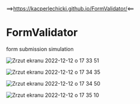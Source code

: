 ==>https://kacperlechicki.github.io/FormValidator/<==

# FormValidator
  form submission simulation

![Zrzut ekranu 2022-12-12 o 17 33 51](https://user-images.githubusercontent.com/118530164/207101290-ec700a64-fca8-4972-b2b1-cb1d907b9586.png)

![Zrzut ekranu 2022-12-12 o 17 34 35](https://user-images.githubusercontent.com/118530164/207101330-1e1b28a4-c033-4da5-b00c-6af43324b37a.png)

![Zrzut ekranu 2022-12-12 o 17 34 50](https://user-images.githubusercontent.com/118530164/207101359-6b63571c-4124-4dc2-a5c3-541ff02a822c.png)

![Zrzut ekranu 2022-12-12 o 17 35 10](https://user-images.githubusercontent.com/118530164/207101393-fde7c225-25d2-43ca-b96f-6f9af1070eb2.png)
